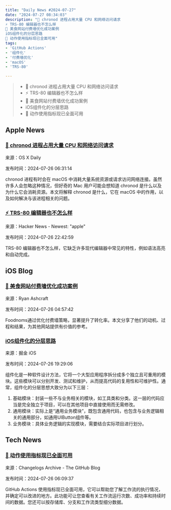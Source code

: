 ```yaml
---
title: "Daily News #2024-07-27"
date: "2024-07-27 08:34:03"
description: "🤯 chronod 进程占用大量 CPU 和网络访问请求
⚡️ TRS-80 编辑器也不怎么样
🍔 美食网站付费墙优化成功案例
iOS组件化的分层思路
🎉 动作使用指标现已全面可用"
tags: 
- 'GitHub Actions'
- '组件化'
- '付费墙优化'
- 'macOS'
- 'TRS-80'

---
```


> - 🤯 chronod 进程占用大量 CPU 和网络访问请求
> - ⚡️ TRS-80 编辑器也不怎么样
> - 🍔 美食网站付费墙优化成功案例
> - iOS组件化的分层思路
> - 🎉 动作使用指标现已全面可用

## Apple News

### [🤯 chronod 进程占用大量 CPU 和网络访问请求](https://osxdaily.com/2024/07/25/chronod-on-mac-high-cpu-use-network-access-requests-explained/)

来源：OS X Daily

发布时间：2024-07-26 06:31:14

chronod 进程有时会在 macOS 中消耗大量系统资源或请求访问网络连接。虽然许多人会忽略这种情况，但好奇的 Mac 用户可能会想知道 chronod 是什么以及为什么它会消耗资源。本文将解释 chronod 是什么，它在 macOS 中的作用，以及如何解决与该进程相关的问题。

### [⚡️ TRS-80 编辑器也不怎么样](https://news.ycombinator.com/item?id=41079014)

来源：Hacker News - Newest: "apple"

发布时间：2024-07-26 22:42:59

TRS-80 编辑器也不怎么样，它缺乏许多现代编辑器中常见的特性，例如语法高亮和自动完成。

## iOS Blog

### [🍔 美食网站付费墙优化成功案例](https://ryanashcraft.com/paywall-optimization-success-story/)

来源：Ryan Ashcraft

发布时间：2024-07-26 04:57:42

Foodnoms通过优化付费墙策略，显著提升了转化率。本文分享了他们的动机、过程和结果，为其他网站提供有价值的参考。

### [iOS组件化的分层思路](https://juejin.cn/post/7395868215610064908)

来源：掘金 iOS

发布时间：2024-07-26 19:29:06

组件化是一种软件设计方法，它将一个大型应用程序拆分成多个独立且可重用的模块。这些模块可以分别开发、测试和维护，从而提高代码的复用性和可维护性。通常，组件化的分层思想大致分为以下三层：

1. 基础模块：封装一些不与业务相关的模块，如工具类和分类。这一层的代码应当是完全独立于项目，可以在其他项目中直接使用而无需修改。
2. 通用模块：实际上是“通用业务模块”，既包含通用代码，也包含与业务逻辑相关的通用部分，如通用UIButton组件等。
3. 业务模块：具体业务逻辑的实现模块，需要结合实际项目进行划分。

## Tech News

### [🎉 动作使用指标现已全面可用](https://github.blog/changelog/2024-07-25-actions-usage-metrics-is-generally-available)

来源：Changelogs Archive - The GitHub Blog

发布时间：2024-07-26 06:09:37

GitHub Actions 使用指标现已全面可用，它可以帮助您了解工作流的执行情况，并确定可以改进的地方。此功能可让您查看有关工作流运行次数、成功率和持续时间的数据。您还可以按存储库、分支和工作流类型细分数据。


